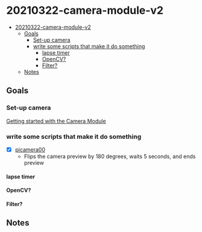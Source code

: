 # 20210322-camera-module-v2

- [20210322-camera-module-v2](#20210322-camera-module-v2)
  - [Goals](#goals)
    - [Set-up camera](#set-up-camera)
    - [write some scripts that make it do something](#write-some-scripts-that-make-it-do-something)
      - [lapse timer](#lapse-timer)
      - [OpenCV?](#opencv)
      - [Filter?](#filter)
  - [Notes](#notes)

## Goals

### Set-up camera

[Getting started with the Camera Module](https://projects.raspberrypi.org/en/projects/getting-started-with-picamera)

### write some scripts that make it do something

- [x] [picamera00](picamera00.py)
  - Flips the camera preview by 180 degrees, waits 5 seconds, and ends preview

#### lapse timer

#### OpenCV?

#### Filter?

## Notes
